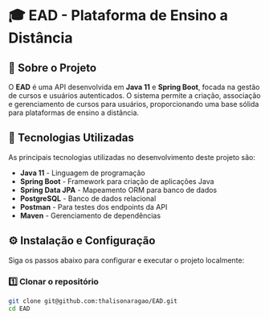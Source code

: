 # 🎓 EAD - Plataforma de Ensino a Distância  

## 📌 Sobre o Projeto  
O **EAD** é uma API desenvolvida em **Java 11** e **Spring Boot**, focada na gestão de cursos e usuários autenticados. O sistema permite a criação, associação e gerenciamento de cursos para usuários, proporcionando uma base sólida para plataformas de ensino a distância.  

## 🚀 Tecnologias Utilizadas  
As principais tecnologias utilizadas no desenvolvimento deste projeto são:  

- **Java 11** - Linguagem de programação  
- **Spring Boot** - Framework para criação de aplicações Java  
- **Spring Data JPA** - Mapeamento ORM para banco de dados  
- **PostgreSQL** - Banco de dados relacional  
- **Postman** - Para testes dos endpoints da API  
- **Maven** - Gerenciamento de dependências  

## ⚙️ Instalação e Configuração  
Siga os passos abaixo para configurar e executar o projeto localmente:  

### 1️⃣ Clonar o repositório  
```sh
git clone git@github.com:thalisonaragao/EAD.git
cd EAD
